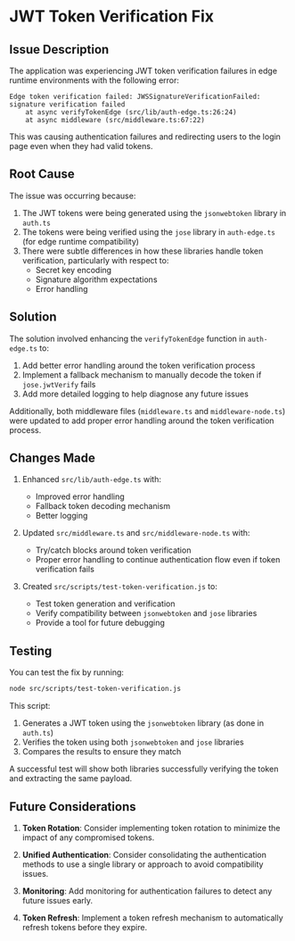 # JWT Token Verification Fix

## Issue Description

The application was experiencing JWT token verification failures in edge runtime environments with the following error:

```
Edge token verification failed: JWSSignatureVerificationFailed: signature verification failed
    at async verifyTokenEdge (src/lib/auth-edge.ts:26:24)
    at async middleware (src/middleware.ts:67:22)
```

This was causing authentication failures and redirecting users to the login page even when they had valid tokens.

## Root Cause

The issue was occurring because:

1. The JWT tokens were being generated using the `jsonwebtoken` library in `auth.ts`
2. The tokens were being verified using the `jose` library in `auth-edge.ts` (for edge runtime compatibility)
3. There were subtle differences in how these libraries handle token verification, particularly with respect to:
   - Secret key encoding
   - Signature algorithm expectations
   - Error handling

## Solution

The solution involved enhancing the `verifyTokenEdge` function in `auth-edge.ts` to:

1. Add better error handling around the token verification process
2. Implement a fallback mechanism to manually decode the token if `jose.jwtVerify` fails
3. Add more detailed logging to help diagnose any future issues

Additionally, both middleware files (`middleware.ts` and `middleware-node.ts`) were updated to add proper error handling around the token verification process.

## Changes Made

1. Enhanced `src/lib/auth-edge.ts` with:

   - Improved error handling
   - Fallback token decoding mechanism
   - Better logging

2. Updated `src/middleware.ts` and `src/middleware-node.ts` with:

   - Try/catch blocks around token verification
   - Proper error handling to continue authentication flow even if token verification fails

3. Created `src/scripts/test-token-verification.js` to:
   - Test token generation and verification
   - Verify compatibility between `jsonwebtoken` and `jose` libraries
   - Provide a tool for future debugging

## Testing

You can test the fix by running:

```bash
node src/scripts/test-token-verification.js
```

This script:

1. Generates a JWT token using the `jsonwebtoken` library (as done in `auth.ts`)
2. Verifies the token using both `jsonwebtoken` and `jose` libraries
3. Compares the results to ensure they match

A successful test will show both libraries successfully verifying the token and extracting the same payload.

## Future Considerations

1. **Token Rotation**: Consider implementing token rotation to minimize the impact of any compromised tokens.

2. **Unified Authentication**: Consider consolidating the authentication methods to use a single library or approach to avoid compatibility issues.

3. **Monitoring**: Add monitoring for authentication failures to detect any future issues early.

4. **Token Refresh**: Implement a token refresh mechanism to automatically refresh tokens before they expire.

